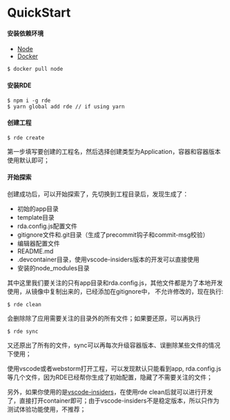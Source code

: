 # QuickStart

#### 

#### 安装依赖环境

* [Node](https://nodejs.org)
* [Docker](https://docs.docker.com/install/)

```
$ docker pull node
```

#### 安装RDE

```
$ npm i -g rde
$ yarn global add rde // if using yarn
```

#### 创建工程

```
$ rde create
```

第一步填写要创建的工程名，然后选择创建类型为Application，容器和容器版本使用默认即可；

#### 开始探索

创建成功后，可以开始探索了，先切换到工程目录后，发现生成了：

* 初始的app目录
* template目录
* rda.config.js配置文件
* gitignore文件和.git目录（生成了precommit钩子和commit-msg校验）
* 编辑器配置文件
* README.md
* .devcontainer目录，使用vscode-insiders版本的开发可以直接使用
* 安装的node\_modules目录

其中这里我们要关注的只有app目录和rda.config.js，其他文件都是为了本地开发使用，从镜像中复制出来的，已经添加在gitignore中， 不允许修改的，现在执行:

```
$ rde clean
```

会删除除了应用需要关注的目录外的所有文件；如果要还原，可以再执行

```
$ rde sync
```

又还原出了所有的文件，sync可以再每次升级容器版本、误删除某些文件的情况下使用；

使用vscode或者webstorm打开工程，可以发现默认只能看到app, rda.config.js等几个文件，因为RDE已经帮你生成了初始配置，隐藏了不需要关注的文件；

另外，如果你使用的是[vscode-insiders](https://code.visualstudio.com/insiders/)，在使用rde clean后就可以进行开发了，直接打开container即可；由于vscode-insiders不是稳定版本，所以只作为测试体验功能使用，不推荐；

